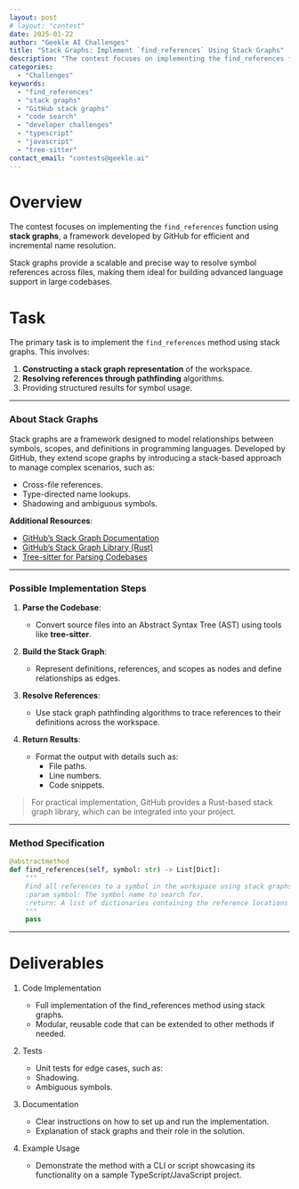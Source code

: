 ```yaml
---
layout: post
# layout: "contest"
date: 2025-01-22
author: "Geekle AI Challenges"
title: "Stack Graphs: Implement `find_references` Using Stack Graphs"
description: "The contest focuses on implementing the find_references function using stack graphs. These provide a scalable and precise way to resolve symbol references across files, ideal for advanced language support in large codebases."
categories: 
  - "Challenges"
keywords:
  - "find_references"
  - "stack graphs"
  - "GitHub stack graphs"
  - "code search"
  - "developer challenges"
  - "typescript"
  - "javascript"
  - "tree-sitter"
contact_email: "contests@geekle.ai"
---
```


# Overview
The contest focuses on implementing the `find_references` function using **stack graphs**, a framework developed by GitHub for efficient and incremental name resolution. 

Stack graphs provide a scalable and precise way to resolve symbol references across files, making them ideal for building advanced language support in large codebases.


# Task
The primary task is to implement the `find_references` method using stack graphs. This involves:
1. **Constructing a stack graph representation** of the workspace.
2. **Resolving references through pathfinding** algorithms.
3. Providing structured results for symbol usage.

---

### About Stack Graphs
Stack graphs are a framework designed to model relationships between symbols, scopes, and definitions in programming languages. Developed by GitHub, they extend scope graphs by introducing a stack-based approach to manage complex scenarios, such as:
- Cross-file references.
- Type-directed name lookups.
- Shadowing and ambiguous symbols.

**Additional Resources**:
- [GitHub’s Stack Graph Documentation](https://github.github.com/stack-graph-docs/)
- [GitHub’s Stack Graph Library (Rust)](https://github.com/github/stack-graphs)
- [Tree-sitter for Parsing Codebases](https://tree-sitter.github.io/tree-sitter/)

---

### Possible Implementation Steps

1. **Parse the Codebase**:
   - Convert source files into an Abstract Syntax Tree (AST) using tools like **tree-sitter**.

2. **Build the Stack Graph**:
   - Represent definitions, references, and scopes as nodes and define relationships as edges.

3. **Resolve References**:
   - Use stack graph pathfinding algorithms to trace references to their definitions across the workspace.

4. **Return Results**:
   - Format the output with details such as:
     - File paths.
     - Line numbers.
     - Code snippets.

> For practical implementation, GitHub provides a Rust-based stack graph library, which can be integrated into your project.

---


### Method Specification

```python
@abstractmethod
def find_references(self, symbol: str) -> List[Dict]:
    """
    Find all references to a symbol in the workspace using stack graphs.
    :param symbol: The symbol name to search for.
    :return: A list of dictionaries containing the reference locations and metadata.
    """
    pass
```

---

# Deliverables

1. Code Implementation
	- Full implementation of the find_references method using stack graphs.
	- Modular, reusable code that can be extended to other methods if needed.

2. Tests
	- Unit tests for edge cases, such as:
	- Shadowing.
	- Ambiguous symbols.

3. Documentation
	- Clear instructions on how to set up and run the implementation.
	- Explanation of stack graphs and their role in the solution.

4. Example Usage
	- Demonstrate the method with a CLI or script showcasing its functionality on a sample TypeScript/JavaScript project.